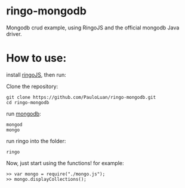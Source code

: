 ringo-mongodb
=============

Mongodb crud example, using RingoJS and the official mongodb Java driver.


How to use: 
=============

install [ringoJS](https://github.com/ringo/ringojs/), then run:
	
Clone the repository: 

	git clone https://github.com/PauloLuan/ringo-mongodb.git
	cd ringo-mongodb

run [mongodb](www.mongodb.org/‎):

	mongod
	mongo

run ringo into the folder: 
	
	ringo

Now, just start using the functions! for example:
	
	>> var mongo = require("./mongo.js");
	>> mongo.displayCollections();
